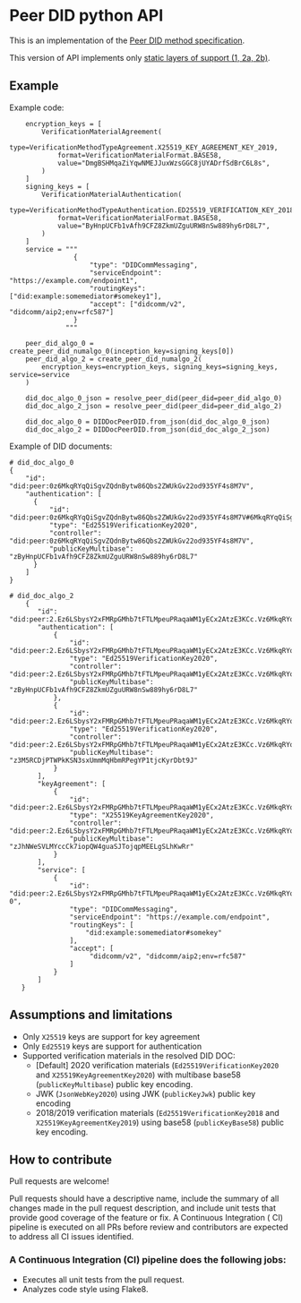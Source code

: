 # Peer DID python API

This is an implementation of the [Peer DID method specification](https://identity.foundation/peer-did-method-spec/).

This version of API implements
only [static layers of support (1, 2a, 2b)](https://identity.foundation/peer-did-method-spec/#layers-of-support).

## Example

Example code:
```
    encryption_keys = [
        VerificationMaterialAgreement(
            type=VerificationMethodTypeAgreement.X25519_KEY_AGREEMENT_KEY_2019,
            format=VerificationMaterialFormat.BASE58,
            value="DmgBSHMqaZiYqwNMEJJuxWzsGGC8jUYADrfSdBrC6L8s",
        )
    ]
    signing_keys = [
        VerificationMaterialAuthentication(
            type=VerificationMethodTypeAuthentication.ED25519_VERIFICATION_KEY_2018,
            format=VerificationMaterialFormat.BASE58,
            value="ByHnpUCFb1vAfh9CFZ8ZkmUZguURW8nSw889hy6rD8L7",
        )
    ]
    service = """
                {
                    "type": "DIDCommMessaging",
                    "serviceEndpoint": "https://example.com/endpoint1",
                    "routingKeys": ["did:example:somemediator#somekey1"],
                    "accept": ["didcomm/v2", "didcomm/aip2;env=rfc587"]
                }
              """

    peer_did_algo_0 = create_peer_did_numalgo_0(inception_key=signing_keys[0])
    peer_did_algo_2 = create_peer_did_numalgo_2(
        encryption_keys=encryption_keys, signing_keys=signing_keys, service=service
    )

    did_doc_algo_0_json = resolve_peer_did(peer_did=peer_did_algo_0)
    did_doc_algo_2_json = resolve_peer_did(peer_did=peer_did_algo_2)

    did_doc_algo_0 = DIDDocPeerDID.from_json(did_doc_algo_0_json)
    did_doc_algo_2 = DIDDocPeerDID.from_json(did_doc_algo_2_json)
```

Example of DID documents:

    # did_doc_algo_0
    {
        "id": "did:peer:0z6MkqRYqQiSgvZQdnBytw86Qbs2ZWUkGv22od935YF4s8M7V",
        "authentication": [
          {
              "id": "did:peer:0z6MkqRYqQiSgvZQdnBytw86Qbs2ZWUkGv22od935YF4s8M7V#6MkqRYqQiSgvZQdnBytw86Qbs2ZWUkGv22od935YF4s8M7V",
              "type": "Ed25519VerificationKey2020",
              "controller": "did:peer:0z6MkqRYqQiSgvZQdnBytw86Qbs2ZWUkGv22od935YF4s8M7V",
              "publicKeyMultibase": "zByHnpUCFb1vAfh9CFZ8ZkmUZguURW8nSw889hy6rD8L7"
          }
        ]
    }

    # did_doc_algo_2
        {
           "id": "did:peer:2.Ez6LSbysY2xFMRpGMhb7tFTLMpeuPRaqaWM1yECx2AtzE3KCc.Vz6MkqRYqQiSgvZQdnBytw86Qbs2ZWUkGv22od935YF4s8M7V.Vz6MkgoLTnTypo3tDRwCkZXSccTPHRLhF4ZnjhueYAFpEX6vg.SeyJ0IjoiZG0iLCJzIjoiaHR0cHM6Ly9leGFtcGxlLmNvbS9lbmRwb2ludCIsInIiOlsiZGlkOmV4YW1wbGU6c29tZW1lZGlhdG9yI3NvbWVrZXkiXSwiYSI6WyJkaWRjb21tL3YyIiwiZGlkY29tbS9haXAyO2Vudj1yZmM1ODciXX0",
           "authentication": [
               {
                   "id": "did:peer:2.Ez6LSbysY2xFMRpGMhb7tFTLMpeuPRaqaWM1yECx2AtzE3KCc.Vz6MkqRYqQiSgvZQdnBytw86Qbs2ZWUkGv22od935YF4s8M7V.Vz6MkgoLTnTypo3tDRwCkZXSccTPHRLhF4ZnjhueYAFpEX6vg.SeyJ0IjoiZG0iLCJzIjoiaHR0cHM6Ly9leGFtcGxlLmNvbS9lbmRwb2ludCIsInIiOlsiZGlkOmV4YW1wbGU6c29tZW1lZGlhdG9yI3NvbWVrZXkiXSwiYSI6WyJkaWRjb21tL3YyIiwiZGlkY29tbS9haXAyO2Vudj1yZmM1ODciXX0#6MkqRYqQiSgvZQdnBytw86Qbs2ZWUkGv22od935YF4s8M7V",
                   "type": "Ed25519VerificationKey2020",
                   "controller": "did:peer:2.Ez6LSbysY2xFMRpGMhb7tFTLMpeuPRaqaWM1yECx2AtzE3KCc.Vz6MkqRYqQiSgvZQdnBytw86Qbs2ZWUkGv22od935YF4s8M7V.Vz6MkgoLTnTypo3tDRwCkZXSccTPHRLhF4ZnjhueYAFpEX6vg.SeyJ0IjoiZG0iLCJzIjoiaHR0cHM6Ly9leGFtcGxlLmNvbS9lbmRwb2ludCIsInIiOlsiZGlkOmV4YW1wbGU6c29tZW1lZGlhdG9yI3NvbWVrZXkiXSwiYSI6WyJkaWRjb21tL3YyIiwiZGlkY29tbS9haXAyO2Vudj1yZmM1ODciXX0",
                   "publicKeyMultibase": "zByHnpUCFb1vAfh9CFZ8ZkmUZguURW8nSw889hy6rD8L7"
               },
               {
                   "id": "did:peer:2.Ez6LSbysY2xFMRpGMhb7tFTLMpeuPRaqaWM1yECx2AtzE3KCc.Vz6MkqRYqQiSgvZQdnBytw86Qbs2ZWUkGv22od935YF4s8M7V.Vz6MkgoLTnTypo3tDRwCkZXSccTPHRLhF4ZnjhueYAFpEX6vg.SeyJ0IjoiZG0iLCJzIjoiaHR0cHM6Ly9leGFtcGxlLmNvbS9lbmRwb2ludCIsInIiOlsiZGlkOmV4YW1wbGU6c29tZW1lZGlhdG9yI3NvbWVrZXkiXSwiYSI6WyJkaWRjb21tL3YyIiwiZGlkY29tbS9haXAyO2Vudj1yZmM1ODciXX0#6MkgoLTnTypo3tDRwCkZXSccTPHRLhF4ZnjhueYAFpEX6vg",
                   "type": "Ed25519VerificationKey2020",
                   "controller": "did:peer:2.Ez6LSbysY2xFMRpGMhb7tFTLMpeuPRaqaWM1yECx2AtzE3KCc.Vz6MkqRYqQiSgvZQdnBytw86Qbs2ZWUkGv22od935YF4s8M7V.Vz6MkgoLTnTypo3tDRwCkZXSccTPHRLhF4ZnjhueYAFpEX6vg.SeyJ0IjoiZG0iLCJzIjoiaHR0cHM6Ly9leGFtcGxlLmNvbS9lbmRwb2ludCIsInIiOlsiZGlkOmV4YW1wbGU6c29tZW1lZGlhdG9yI3NvbWVrZXkiXSwiYSI6WyJkaWRjb21tL3YyIiwiZGlkY29tbS9haXAyO2Vudj1yZmM1ODciXX0",
                   "publicKeyMultibase": "z3M5RCDjPTWPkKSN3sxUmmMqHbmRPegYP1tjcKyrDbt9J"
               }
           ],
           "keyAgreement": [
               {
                   "id": "did:peer:2.Ez6LSbysY2xFMRpGMhb7tFTLMpeuPRaqaWM1yECx2AtzE3KCc.Vz6MkqRYqQiSgvZQdnBytw86Qbs2ZWUkGv22od935YF4s8M7V.Vz6MkgoLTnTypo3tDRwCkZXSccTPHRLhF4ZnjhueYAFpEX6vg.SeyJ0IjoiZG0iLCJzIjoiaHR0cHM6Ly9leGFtcGxlLmNvbS9lbmRwb2ludCIsInIiOlsiZGlkOmV4YW1wbGU6c29tZW1lZGlhdG9yI3NvbWVrZXkiXSwiYSI6WyJkaWRjb21tL3YyIiwiZGlkY29tbS9haXAyO2Vudj1yZmM1ODciXX0#6LSbysY2xFMRpGMhb7tFTLMpeuPRaqaWM1yECx2AtzE3KCc",
                   "type": "X25519KeyAgreementKey2020",
                   "controller": "did:peer:2.Ez6LSbysY2xFMRpGMhb7tFTLMpeuPRaqaWM1yECx2AtzE3KCc.Vz6MkqRYqQiSgvZQdnBytw86Qbs2ZWUkGv22od935YF4s8M7V.Vz6MkgoLTnTypo3tDRwCkZXSccTPHRLhF4ZnjhueYAFpEX6vg.SeyJ0IjoiZG0iLCJzIjoiaHR0cHM6Ly9leGFtcGxlLmNvbS9lbmRwb2ludCIsInIiOlsiZGlkOmV4YW1wbGU6c29tZW1lZGlhdG9yI3NvbWVrZXkiXSwiYSI6WyJkaWRjb21tL3YyIiwiZGlkY29tbS9haXAyO2Vudj1yZmM1ODciXX0",
                   "publicKeyMultibase": "zJhNWeSVLMYccCk7iopQW4guaSJTojqpMEELgSLhKwRr"
               }
           ],
           "service": [
               {
                   "id": "did:peer:2.Ez6LSbysY2xFMRpGMhb7tFTLMpeuPRaqaWM1yECx2AtzE3KCc.Vz6MkqRYqQiSgvZQdnBytw86Qbs2ZWUkGv22od935YF4s8M7V.Vz6MkgoLTnTypo3tDRwCkZXSccTPHRLhF4ZnjhueYAFpEX6vg.SeyJ0IjoiZG0iLCJzIjoiaHR0cHM6Ly9leGFtcGxlLmNvbS9lbmRwb2ludCIsInIiOlsiZGlkOmV4YW1wbGU6c29tZW1lZGlhdG9yI3NvbWVrZXkiXSwiYSI6WyJkaWRjb21tL3YyIiwiZGlkY29tbS9haXAyO2Vudj1yZmM1ODciXX0#didcommmessaging-0",
                   "type": "DIDCommMessaging",
                   "serviceEndpoint": "https://example.com/endpoint",
                   "routingKeys": [
                       "did:example:somemediator#somekey"
                   ],
                   "accept": [
                        "didcomm/v2", "didcomm/aip2;env=rfc587"
                   ]
               }
           ]
       }

## Assumptions and limitations
- Only `X25519` keys are support for key agreement
- Only `Ed25519` keys are support for authentication
- Supported verification materials in the resolved DID DOC:
  - [Default] 2020 verification materials (`Ed25519VerificationKey2020` and `X25519KeyAgreementKey2020`) with multibase base58 (`publicKeyMultibase`) public key encoding.
  - JWK (`JsonWebKey2020`) using JWK (`publicKeyJwk`) public key encoding 
  - 2018/2019 verification materials (`Ed25519VerificationKey2018` and `X25519KeyAgreementKey2019`) using base58 (`publicKeyBase58`) public key encoding. 
 


## How to contribute

Pull requests are welcome!

Pull requests should have a descriptive name, include the summary of all changes made in the pull
request description, and include unit tests that provide good coverage of the feature or fix. A Continuous Integration (
CI)
pipeline is executed on all PRs before review and contributors are expected to address all CI issues identified.

### A Continuous Integration (CI) pipeline does the following jobs:

- Executes all unit tests from the pull request.
- Analyzes code style using Flake8.

